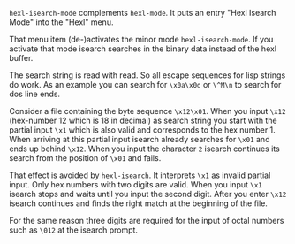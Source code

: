 `hexl-isearch-mode` complements `hexl-mode`.
It puts an entry "Hexl Isearch Mode" into the "Hexl" menu.

That menu item (de-)activates the minor mode `hexl-isearch-mode`. If you activate that mode isearch searches in the binary data instead of the hexl buffer.

The search string is read with read. So all escape sequences for lisp strings do work. As an example you can search for `\x0a\x0d` or `\^M\n` to search for dos line ends.

Consider a file containing the byte sequence `\x12\x01`. When you input `\x12` (hex-number 12 which is 18 in decimal) as search string you start with the partial input `\x1` which is also valid and corresponds to the hex number 1. When arriving at this partial input isearch already searches for `\x01` and ends up behind `\x12`. When you input the character `2` isearch continues its search from the position of `\x01` and fails.

That effect is avoided by `hexl-isearch`. It interprets `\x1` as invalid partial input. Only hex numbers with two digits are valid. When you input `\x1` isearch stops and waits until you input the second digit. After you enter `\x12` isearch continues and finds the right match at the beginning of the file.

For the same reason three digits are required for the input of octal numbers such as `\012` at the isearch prompt.


